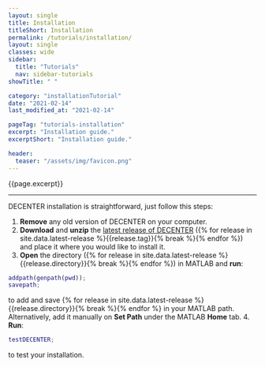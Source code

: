 ```yaml
---
layout: single
title: Installation
titleShort: Installation
permalink: /tutorials/installation/
layout: single
classes: wide
sidebar:
  title: "Tutorials"
  nav: sidebar-tutorials
showTitle: " "

category: "installationTutorial"
date: "2021-02-14"
last_modified_at: "2021-02-14"

pageTag: "tutorials-installation"
excerpt: "Installation guide."
excerptShort: "Installation guide."

header:
  teaser: "/assets/img/favicon.png"
---
```

{{page.excerpt}}

***

DECENTER installation is straightforward, just follow this steps:
1. **Remove** any old version of DECENTER on your computer.
2. **Download** and **unzip** the <a target= 'blank' href= "/download/">latest release of DECENTER</a> ({% for release in site.data.latest-release %}{{release.tag}}{% break %}{% endfor %}) and place it where you would like to install it.
3. **Open** the directory ({% for release in site.data.latest-release %}{{release.directory}}{% break %}{% endfor %}) in MATLAB and **run**:
~~~ m
addpath(genpath(pwd));
savepath;
~~~
to add and save {% for release in site.data.latest-release %}{{release.directory}}{% break %}{% endfor %} in your MATLAB path. Alternatively, add it manually on **Set Path** under the MATLAB **Home** tab.
4. **Run**:
~~~ m
testDECENTER;
~~~
to test your installation.
